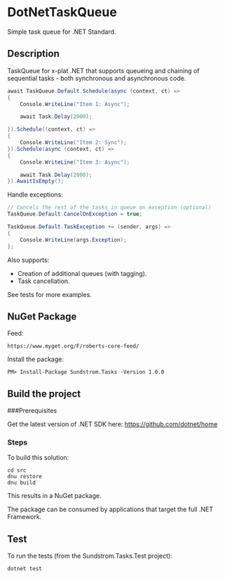 # DotNetTaskQueue
Simple task queue for .NET Standard.

## Description

TaskQueue for x-plat .NET that supports queueing and chaining of sequential tasks - both synchronous and asynchronous code.

```csharp
await TaskQueue.Default.Schedule(async (context, ct) =>
{
    Console.WriteLine("Item 1: Async");

    await Task.Delay(2000);

}).Schedule((context, ct) =>
{
    Console.WriteLine("Item 2: Sync");
}).Schedule(async (context, ct) =>
{
    Console.WriteLine("Item 3: Async");

    await Task.Delay(2000);
}).AwaitIsEmpty();
```

Handle exceptions:

```csharp
// Cancels the rest of the tasks in queue on exception (optional)
TaskQueue.Default.CancelOnException = true;

TaskQueue.Default.TaskException += (sender, args) =>
{
    Console.WriteLine(args.Exception);
};
```

Also supports:

* Creation of additional queues (with tagging).
* Task cancellation.

See tests for more examples.

## NuGet Package

Feed:

```
https://www.myget.org/F/roberts-core-feed/
```

Install the package:

```
PM> Install-Package Sundstrom.Tasks -Version 1.0.0
```
   

## Build the project
###Prerequisites

Get the latest version of .NET SDK here: https://github.com/dotnet/home

### Steps

To build this solution:

```shell
cd src
dnu restore
dnu build
```

This results in a NuGet package.

The package can be consumed by applications that target the full .NET Framework.

## Test

To run the tests (from the Sundstrom.Tasks.Test project):
    
```shell
dotnet test
```
